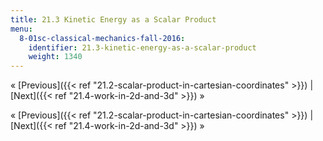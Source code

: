 ```yaml
---
title: 21.3 Kinetic Energy as a Scalar Product
menu:
  8-01sc-classical-mechanics-fall-2016:
    identifier: 21.3-kinetic-energy-as-a-scalar-product
    weight: 1340
---
```

« [Previous]({{< ref "21.2-scalar-product-in-cartesian-coordinates" >}}) | [Next]({{< ref "21.4-work-in-2d-and-3d" >}}) »

« [Previous]({{< ref "21.2-scalar-product-in-cartesian-coordinates" >}}) | [Next]({{< ref "21.4-work-in-2d-and-3d" >}}) »